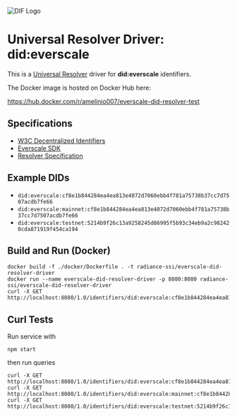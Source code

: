 ![DIF Logo](https://raw.githubusercontent.com/decentralized-identity/universal-resolver/master/docs/logo-dif.png)

# Universal Resolver Driver: did:everscale

This is a [Universal Resolver](https://github.com/decentralized-identity/universal-resolver/) driver for **did:everscale** identifiers.

The Docker image is hosted on Docker Hub here:

<https://hub.docker.com/r/amelinio007/everscale-did-resolver-test>

## Specifications

- [W3C Decentralized Identifiers](https://w3c.github.io/did-core/)
- [Everscale SDK](https://github.com/amel007/sdk-did-radiance-test)
- [Resolver Specification](./doc/spec-resolver.md)

## Example DIDs

* `did:everscale:cf8e1b844284ea4ea813e4072d7060ebb4f781a75738b37cc7d7507acdb7fe66`
* `did:everscale:mainnet:cf8e1b844284ea4ea813e4072d7060ebb4f781a75738b37cc7d7507acdb7fe66`
* `did:everscale:testnet:5214b9f26c13a9258245d86995f5b93c34eb9a2c982420cda871919f454ca194`

## Build and Run (Docker)

```
docker build -f ./docker/Dockerfile . -t radiance-ssi/everscale-did-resolver-driver
docker run --name everscale-did-resolver-driver -p 8080:8080 radiance-ssi/everscale-did-resolver-driver
curl -X GET http://localhost:8080/1.0/identifiers/did:everscale:cf8e1b844284ea4ea813e4072d7060ebb4f781a75738b37cc7d7507acdb7fe66

```

## Curl Tests

Run service with
```
npm start
```

then run queries

```
curl -X GET http://localhost:8080/1.0/identifiers/did:everscale:cf8e1b844284ea4ea813e4072d7060ebb4f781a75738b37cc7d7507acdb7fe66
curl -X GET http://localhost:8080/1.0/identifiers/did:everscale:mainnet:cf8e1b844284ea4ea813e4072d7060ebb4f781a75738b37cc7d7507acdb7fe66
curl -X GET http://localhost:8080/1.0/identifiers/did:everscale:testnet:5214b9f26c13a9258245d86995f5b93c34eb9a2c982420cda871919f454ca194
```